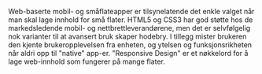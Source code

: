 Web-baserte mobil- og småflateapper er tilsynelatende det enkle valget når man skal lage innhold for små flater. HTML5 og CSS3 har god støtte hos de markedsledende mobil- og nettbrettleverandørene, men det er selvfølgelig nok varianter til at avansert bruk skaper hodebry. I tillegg mister brukeren den kjente brukeropplevelsen fra enheten, og ytelsen og funksjonsrikheten når aldri opp til "native" app-er. "Responsive Design" er et nøkkelord for å lage web-innhold som fungerer på mange flater.